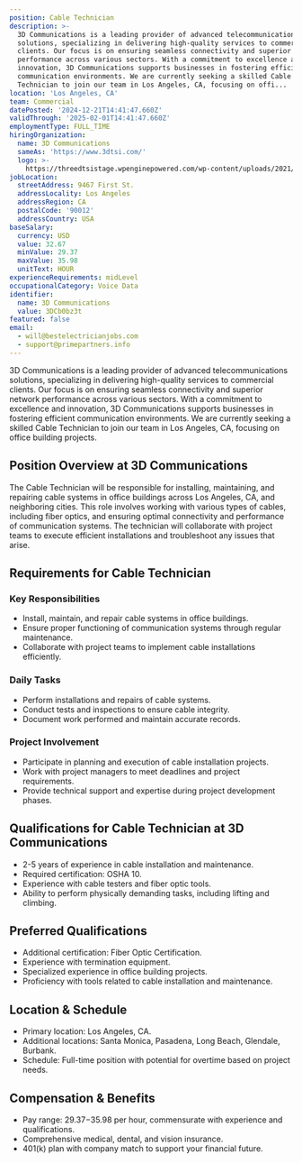 ```yaml
---
position: Cable Technician
description: >-
  3D Communications is a leading provider of advanced telecommunications
  solutions, specializing in delivering high-quality services to commercial
  clients. Our focus is on ensuring seamless connectivity and superior network
  performance across various sectors. With a commitment to excellence and
  innovation, 3D Communications supports businesses in fostering efficient
  communication environments. We are currently seeking a skilled Cable
  Technician to join our team in Los Angeles, CA, focusing on offi...
location: 'Los Angeles, CA'
team: Commercial
datePosted: '2024-12-21T14:41:47.660Z'
validThrough: '2025-02-01T14:41:47.660Z'
employmentType: FULL_TIME
hiringOrganization:
  name: 3D Communications
  sameAs: 'https://www.3dtsi.com/'
  logo: >-
    https://threedtsistage.wpenginepowered.com/wp-content/uploads/2021/01/logo-default.png
jobLocation:
  streetAddress: 9467 First St.
  addressLocality: Los Angeles
  addressRegion: CA
  postalCode: '90012'
  addressCountry: USA
baseSalary:
  currency: USD
  value: 32.67
  minValue: 29.37
  maxValue: 35.98
  unitText: HOUR
experienceRequirements: midLevel
occupationalCategory: Voice Data
identifier:
  name: 3D Communications
  value: 3DCb0bz3t
featured: false
email:
  - will@bestelectricianjobs.com
  - support@primepartners.info
---
```




3D Communications is a leading provider of advanced telecommunications solutions, specializing in delivering high-quality services to commercial clients. Our focus is on ensuring seamless connectivity and superior network performance across various sectors. With a commitment to excellence and innovation, 3D Communications supports businesses in fostering efficient communication environments. We are currently seeking a skilled Cable Technician to join our team in Los Angeles, CA, focusing on office building projects.

## Position Overview at 3D Communications
The Cable Technician will be responsible for installing, maintaining, and repairing cable systems in office buildings across Los Angeles, CA, and neighboring cities. This role involves working with various types of cables, including fiber optics, and ensuring optimal connectivity and performance of communication systems. The technician will collaborate with project teams to execute efficient installations and troubleshoot any issues that arise.

## Requirements for Cable Technician

### Key Responsibilities
- Install, maintain, and repair cable systems in office buildings.
- Ensure proper functioning of communication systems through regular maintenance.
- Collaborate with project teams to implement cable installations efficiently.

### Daily Tasks
- Perform installations and repairs of cable systems.
- Conduct tests and inspections to ensure cable integrity.
- Document work performed and maintain accurate records.

### Project Involvement
- Participate in planning and execution of cable installation projects.
- Work with project managers to meet deadlines and project requirements.
- Provide technical support and expertise during project development phases.

## Qualifications for Cable Technician at 3D Communications

- 2-5 years of experience in cable installation and maintenance.
- Required certification: OSHA 10.
- Experience with cable testers and fiber optic tools.
- Ability to perform physically demanding tasks, including lifting and climbing.

## Preferred Qualifications

- Additional certification: Fiber Optic Certification.
- Experience with termination equipment.
- Specialized experience in office building projects.
- Proficiency with tools related to cable installation and maintenance.

## Location & Schedule

- Primary location: Los Angeles, CA.
- Additional locations: Santa Monica, Pasadena, Long Beach, Glendale, Burbank.
- Schedule: Full-time position with potential for overtime based on project needs.

## Compensation & Benefits

- Pay range: $29.37-$35.98 per hour, commensurate with experience and qualifications.
- Comprehensive medical, dental, and vision insurance.
- 401(k) plan with company match to support your financial future.